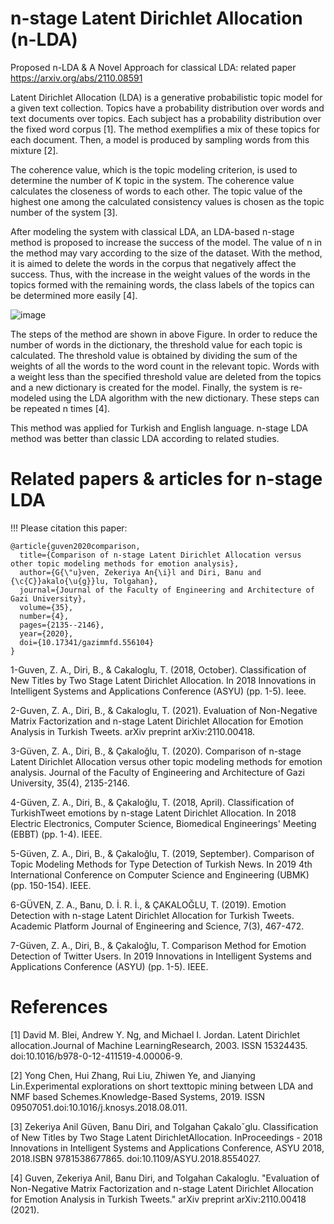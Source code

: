 # n-stage Latent Dirichlet Allocation (n-LDA)
Proposed n-LDA & A Novel Approach for classical LDA: related paper <https://arxiv.org/abs/2110.08591>

Latent Dirichlet Allocation (LDA) is a generative probabilistic topic model for a given text collection. Topics have a probability distribution over words and text documents over topics. Each subject has a probability distribution over the fixed word corpus [1]. The method exemplifies a mix of these topics for each document. Then, a model is produced by sampling words from this mixture [2].

The coherence value, which is the topic modeling criterion, is used to determine the number of K topic in the system. The coherence value calculates the closeness of words to each other. The topic value of the highest one among the calculated consistency values is chosen as the topic number of the system [3].

After modeling the system with classical LDA, an LDA-based n-stage method is proposed to increase the success of the model. The value of n in the method may vary according to the size of the dataset. With the method, it is aimed to delete the words in the corpus that negatively affect the success. Thus, with the increase in the weight values of the words in the topics formed with the remaining words, the class labels of the topics can be determined more easily [4].

![image](https://user-images.githubusercontent.com/17703776/137033562-ead3d00b-7c42-445e-ab22-5ab272357ef6.png)

The steps of the method are shown in above Figure. In order to reduce the number of words in the dictionary, the threshold value for each topic is calculated. The threshold value is obtained by dividing the sum of the weights of all the words to the word count in the relevant topic. Words with a weight less than the specified threshold value are deleted from the topics and a new dictionary is created for the model. Finally, the system is re-modeled using the LDA algorithm with the new dictionary. These steps can be repeated n times [4].

This method was applied for Turkish and English language. n-stage LDA method was better than classic LDA according to related studies. 

# Related papers & articles for n-stage LDA

!!! Please citation this paper: 
```
@article{guven2020comparison,
  title={Comparison of n-stage Latent Dirichlet Allocation versus other topic modeling methods for emotion analysis},
  author={G{\"u}ven, Zekeriya An{\i}l and Diri, Banu and {\c{C}}akalo{\u{g}}lu, Tolgahan},
  journal={Journal of the Faculty of Engineering and Architecture of Gazi University},
  volume={35},
  number={4},
  pages={2135--2146},
  year={2020},
  doi={10.17341/gazimmfd.556104}
}
```

1-Guven, Z. A., Diri, B., & Cakaloglu, T. (2018, October). Classification of New Titles by Two Stage Latent Dirichlet Allocation. In 2018 Innovations in Intelligent Systems and Applications Conference (ASYU) (pp. 1-5). Ieee.

2-Guven, Z. A., Diri, B., & Cakaloglu, T. (2021). Evaluation of Non-Negative Matrix Factorization and n-stage Latent Dirichlet Allocation for Emotion Analysis in Turkish Tweets. arXiv preprint arXiv:2110.00418.

3-Güven, Z. A., Diri, B., & Çakaloğlu, T. (2020). Comparison of n-stage Latent Dirichlet Allocation versus other topic modeling methods for emotion analysis. Journal of the Faculty of Engineering and Architecture of Gazi University, 35(4), 2135-2146.

4-Güven, Z. A., Diri, B., & Çakaloğlu, T. (2018, April). Classification of TurkishTweet emotions by n-stage Latent Dirichlet Allocation. In 2018 Electric Electronics, Computer Science, Biomedical Engineerings' Meeting (EBBT) (pp. 1-4). IEEE.

5-Güven, Z. A., Diri, B., & Çakaloğlu, T. (2019, September). Comparison of Topic Modeling Methods for Type Detection of Turkish News. In 2019 4th International Conference on Computer Science and Engineering (UBMK) (pp. 150-154). IEEE.

6-GÜVEN, Z. A., Banu, D. İ. R. İ., & ÇAKALOĞLU, T. (2019). Emotion Detection with n-stage Latent Dirichlet Allocation for Turkish Tweets. Academic Platform Journal of Engineering and Science, 7(3), 467-472.

7-Güven, Z. A., Diri, B., & Çakaloğlu, T. Comparison Method for Emotion Detection of Twitter Users. In 2019 Innovations in Intelligent Systems and Applications Conference (ASYU) (pp. 1-5). IEEE.


# References

[1] David M. Blei, Andrew Y. Ng, and Michael I. Jordan.  Latent Dirichlet allocation.Journal of Machine LearningResearch, 2003. ISSN 15324435. doi:10.1016/b978-0-12-411519-4.00006-9.

[2] Yong  Chen,  Hui  Zhang,  Rui  Liu,  Zhiwen  Ye,  and  Jianying  Lin.Experimental  explorations  on  short  texttopic  mining  between  LDA  and  NMF  based  Schemes.Knowledge-Based Systems,  2019.    ISSN  09507051.doi:10.1016/j.knosys.2018.08.011.

[3] Zekeriya Anil Güven, Banu Diri, and Tolgahan Çakaloˇglu. Classification of New Titles by Two Stage Latent DirichletAllocation. InProceedings - 2018 Innovations in Intelligent Systems and Applications Conference, ASYU 2018, 2018.ISBN 9781538677865. doi:10.1109/ASYU.2018.8554027.

[4] Guven, Zekeriya Anil, Banu Diri, and Tolgahan Cakaloglu. "Evaluation of Non-Negative Matrix Factorization and n-stage Latent Dirichlet Allocation for Emotion Analysis in Turkish Tweets." arXiv preprint arXiv:2110.00418 (2021).


